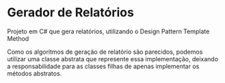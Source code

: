 # Gerador de Relatórios
Projeto em C# que gera relatórios, utilizando o Design Pattern Template Method

Como os algoritmos de geração de relatório são parecidos, podemos utilizar uma classe abstrata que represente essa implementação, deixando a responsabilidade para as classes filhas de apenas implementar os métodos abstratos.

